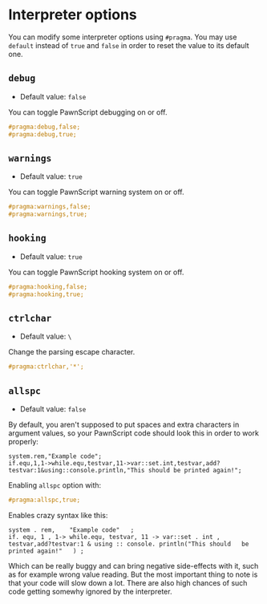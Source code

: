 # Interpreter options
You can modify some interpreter options using `#pragma`. You may use `default` instead of `true` and `false` in order to reset the value to its default one.

## `debug`
- Default value: `false`

You can toggle PawnScript debugging on or off.

```cpp
#pragma:debug,false;
#pragma:debug,true;
```

## `warnings`
- Default value: `true`

You can toggle PawnScript warning system on or off.

```cpp
#pragma:warnings,false;
#pragma:warnings,true;
```

## `hooking`
- Default value: `true`

You can toggle PawnScript hooking system on or off.

```cpp
#pragma:hooking,false;
#pragma:hooking,true;
```

## `ctrlchar`
- Default value: `\`

Change the parsing escape character.

```cpp
#pragma:ctrlchar,'*';
```

## `allspc`
- Default value: `false`

By default, you aren't supposed to put spaces and extra characters in argument values, so your PawnScript code should look this in order to work properly:

```pawn
system.rem,"Example code";
if.equ,1,1->while.equ,testvar,11->var::set.int,testvar,add?testvar:1&using::console.println,"This should be printed again!";
```

Enabling `allspc` option with:

```cpp
#pragma:allspc,true;
```

Enables crazy syntax like this:

```pawn
system . rem,    "Example code"   ;
if. equ, 1 , 1-> while.equ, testvar, 11 -> var::set . int , testvar,add?testvar:1 & using :: console. println("This should   be printed again!"   ) ;
```

Which can be really buggy and can bring negative side-effects with it, such as for example wrong value reading. But the most important thing to note is that your code will slow down a lot. There are also high chances of such code getting somewhy ignored by the interpreter.